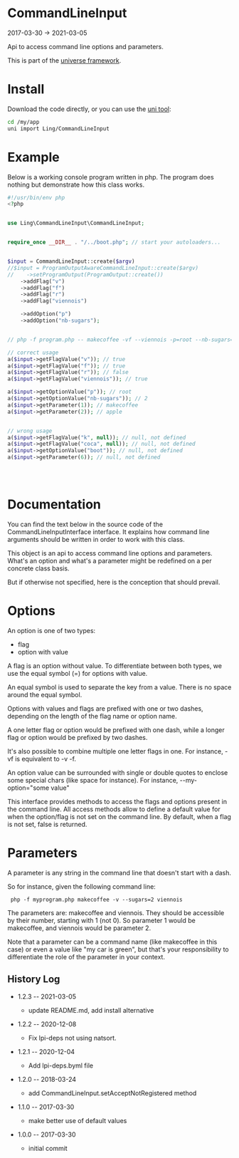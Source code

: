 CommandLineInput
===================
2017-03-30 -> 2021-03-05




Api to access command line options and parameters.


This is part of the [universe framework](https://github.com/karayabin/universe-snapshot).




Install
============
Download the code directly, or you can use the [uni tool](https://github.com/lingtalfi/universe-naive-importer):

```bash
cd /my/app
uni import Ling/CommandLineInput
```



Example
============

Below is a working console program written in php.
The program does nothing but demonstrate how this class works.


```php
#!/usr/bin/env php
<?php


use Ling\CommandLineInput\CommandLineInput;


require_once __DIR__ . "/../boot.php"; // start your autoloaders...


$input = CommandLineInput::create($argv)
//$input = ProgramOutputAwareCommandLineInput::create($argv)
//    ->setProgramOutput(ProgramOutput::create())
    ->addFlag("v")
    ->addFlag("f")
    ->addFlag("r")
    ->addFlag("viennois")

    ->addOption("p")
    ->addOption("nb-sugars");


// php -f program.php -- makecoffee -vf --viennois -p=root --nb-sugars=2 apple

// correct usage
a($input->getFlagValue("v")); // true
a($input->getFlagValue("f")); // true
a($input->getFlagValue("r")); // false
a($input->getFlagValue("viennois")); // true

a($input->getOptionValue("p")); // root
a($input->getOptionValue("nb-sugars")); // 2
a($input->getParameter(1)); // makecoffee
a($input->getParameter(2)); // apple


// wrong usage
a($input->getFlagValue("k", null)); // null, not defined
a($input->getFlagValue("coca", null)); // null, not defined
a($input->getOptionValue("boot")); // null, not defined
a($input->getParameter(6)); // null, not defined





```


Documentation
================

You can find the text below in the source code of the CommandLineInputInterface interface.
It explains how command line arguments should be written in order to work with this class.
 
 


This object is an api to access command line options and parameters.
What's an option and what's a parameter might be redefined on a per concrete class basis.

But if otherwise not specified, here is the conception that should prevail.



Options
=============
An option is one of two types:

- flag
- option with value


A flag is an option without value.
To differentiate between both types, we use the equal symbol (=) for options with value.

An equal symbol is used to separate the key from a value.
There is no space around the equal symbol.

Options with values and flags are prefixed with one or two dashes, depending on
the length of the flag name or option name.

A one letter flag or option would be prefixed with one dash,
while a longer flag or option would be prefixed by two dashes.

It's also possible to combine multiple one letter flags in one.
For instance, -vf is equivalent to -v -f.


An option value can be surrounded with single or double quotes to enclose
some special chars (like space for instance).
For instance, --my-option="some value"


This interface provides methods to access the flags and options present in the command line.
All access methods allow to define a default value for when the option/flag is not set on the command line.
By default, when a flag is not set, false is returned.




Parameters
=============
A parameter is any string in the command line that doesn't start with a dash.

So for instance, given the following command line:

     php -f myprogram.php makecoffee -v --sugars=2 viennois

The parameters are: makecoffee and viennois.
They should be accessible by their number, starting with 1 (not 0).
So parameter 1 would be makecoffee, and viennois would be parameter 2.

Note that a parameter can be a command name (like makecoffee in this case) or even a value like "my car is green",
but that's your responsibility to differentiate the role of the parameter in your context.






History Log
------------------

- 1.2.3 -- 2021-03-05

    - update README.md, add install alternative

- 1.2.2 -- 2020-12-08

    - Fix lpi-deps not using natsort.

- 1.2.1 -- 2020-12-04

    - Add lpi-deps.byml file

- 1.2.0 -- 2018-03-24

    - add CommandLineInput.setAcceptNotRegistered method
    
- 1.1.0 -- 2017-03-30

    - make better use of default values
    
- 1.0.0 -- 2017-03-30

    - initial commit
    
    


